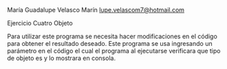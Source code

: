 María Guadalupe Velasco Marín 
lupe.velascom7@hotmail.com

Ejercicio Cuatro Objeto

Para utilizar este programa se necesita hacer modificaciones en el código para obtener el resultado deseado.
Este programa se usa ingresando un parámetro en el código el cual el programa al ejecutarse verificara que 
tipo de objeto es y lo mostrara en consola.

